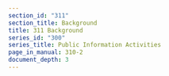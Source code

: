 ```yaml
---
section_id: "311"
section_title: Background
title: 311 Background
series_id: "300"
series_title: Public Information Activities
page_in_manual: 310-2
document_depth: 3
---
```

